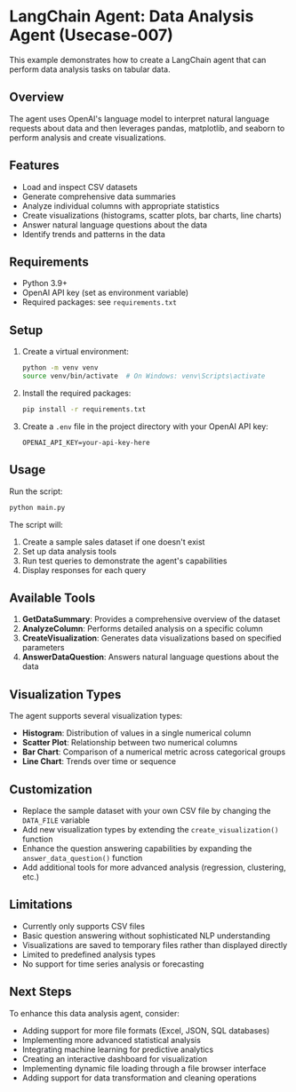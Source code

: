# LangChain Agent: Data Analysis Agent (Usecase-007)

This example demonstrates how to create a LangChain agent that can perform data analysis tasks on tabular data.

## Overview

The agent uses OpenAI's language model to interpret natural language requests about data and then leverages pandas, matplotlib, and seaborn to perform analysis and create visualizations.

## Features

- Load and inspect CSV datasets
- Generate comprehensive data summaries
- Analyze individual columns with appropriate statistics
- Create visualizations (histograms, scatter plots, bar charts, line charts)
- Answer natural language questions about the data
- Identify trends and patterns in the data

## Requirements

- Python 3.9+
- OpenAI API key (set as environment variable)
- Required packages: see `requirements.txt`

## Setup

1. Create a virtual environment:
   ```bash
   python -m venv venv
   source venv/bin/activate  # On Windows: venv\Scripts\activate
   ```

2. Install the required packages:
   ```bash
   pip install -r requirements.txt
   ```

3. Create a `.env` file in the project directory with your OpenAI API key:
   ```
   OPENAI_API_KEY=your-api-key-here
   ```

## Usage

Run the script:
```bash
python main.py
```

The script will:
1. Create a sample sales dataset if one doesn't exist
2. Set up data analysis tools
3. Run test queries to demonstrate the agent's capabilities
4. Display responses for each query

## Available Tools

1. **GetDataSummary**: Provides a comprehensive overview of the dataset
2. **AnalyzeColumn**: Performs detailed analysis on a specific column
3. **CreateVisualization**: Generates data visualizations based on specified parameters
4. **AnswerDataQuestion**: Answers natural language questions about the data

## Visualization Types

The agent supports several visualization types:
- **Histogram**: Distribution of values in a single numerical column
- **Scatter Plot**: Relationship between two numerical columns
- **Bar Chart**: Comparison of a numerical metric across categorical groups
- **Line Chart**: Trends over time or sequence

## Customization

- Replace the sample dataset with your own CSV file by changing the `DATA_FILE` variable
- Add new visualization types by extending the `create_visualization()` function
- Enhance the question answering capabilities by expanding the `answer_data_question()` function
- Add additional tools for more advanced analysis (regression, clustering, etc.)

## Limitations

- Currently only supports CSV files
- Basic question answering without sophisticated NLP understanding
- Visualizations are saved to temporary files rather than displayed directly
- Limited to predefined analysis types
- No support for time series analysis or forecasting

## Next Steps

To enhance this data analysis agent, consider:
- Adding support for more file formats (Excel, JSON, SQL databases)
- Implementing more advanced statistical analysis
- Integrating machine learning for predictive analytics
- Creating an interactive dashboard for visualization
- Implementing dynamic file loading through a file browser interface
- Adding support for data transformation and cleaning operations